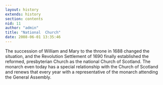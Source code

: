 ```yaml
---
layout: history
extends: history
section: contents
nid: 11
author: "admin"
title: "National  Church"
date: 2008-06-01 13:35:46
---
```


The succession of William and Mary to the throne in 1688 changed the situation, and the Revolution Settlement of 1690 finally established the reformed, presbyterian Church as the national Church of Scotland. The monarch even today has a special relationship with the Church of Scotland and renews that every year with a representative of the monarch attending the General Assembly.